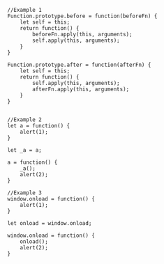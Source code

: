 



	//Example 1
	Function.prototype.before = function(beforeFn) {
	    let self = this;
	    return function() {
	        beforeFn.apply(this, arguments);
	        self.apply(this, arguments);
	    }
	}

	Function.prototype.after = function(afterFn) {
	    let self = this;
	    return function() {
	        self.apply(this, arguments);
	        afterFn.apply(this, arguments);
	    }
	}


	//Example 2
	let a = function() {
	    alert(1);
	}

	let _a = a;

	a = function() {
	    _a();
	    alert(2);
	}

	//Example 3
	window.onload = function() {
	    alert(1);
	}

	let onload = window.onload;

	window.onload = function() {
	    onload();
	    alert(2);
	}

























<!--stackedit_data:
eyJoaXN0b3J5IjpbLTE0ODcxMjY3MTZdfQ==
-->